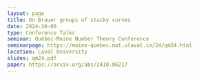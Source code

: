 ```yaml
---
layout: page
title: On Brauer groups of stacky curves
date: 2024-10-06
type: Conference Talks
seminar: Québec-Maine Number Theory Conference
seminarpage: https://maine-quebec.mat.ulaval.ca/24/qm24.html
location: Laval University
slides: qm24.pdf
paper: https://arxiv.org/abs/2410.06217
---
```

